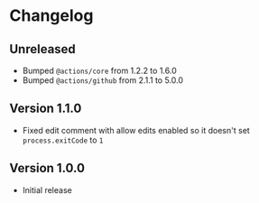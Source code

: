 # Changelog

## Unreleased

- Bumped `@actions/core` from 1.2.2 to 1.6.0
- Bumped `@actions/github` from 2.1.1 to 5.0.0

## Version 1.1.0

- Fixed edit comment with allow edits enabled so it doesn't set `process.exitCode` to `1`

## Version 1.0.0

- Initial release
